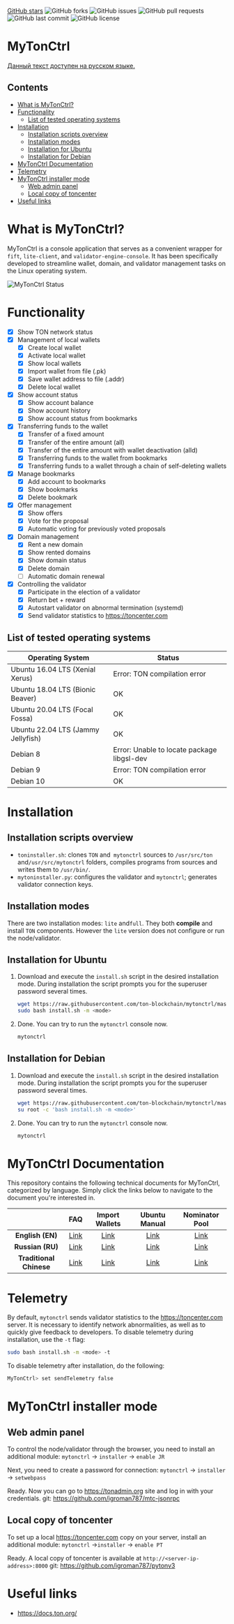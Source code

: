  [GitHub stars](https://img.shields.io/github/stars/ton-blockchain/mytonctrl?style=flat-square&logo=github) ![GitHub forks](https://img.shields.io/github/forks/ton-blockchain/mytonctrl?style=flat-square&logo=github) ![GitHub issues](https://img.shields.io/github/issues/ton-blockchain/mytonctrl?style=flat-square&logo=github) ![GitHub pull requests](https://img.shields.io/github/issues-pr/ton-blockchain/mytonctrl?style=flat-square&logo=github) ![GitHub last commit](https://img.shields.io/github/last-commit/ton-blockchain/mytonctrl?style=flat-square&logo=github) ![GitHub license](https://img.shields.io/github/license/ton-blockchain/mytonctrl?style=flat-square&logo=github)

<!-- omit from toc --> 
# MyTonCtrl
[Данный текст доступен на русском языке.](README.Ru.md)

<!-- omit from toc --> 
## Contents

- [What is MyTonCtrl?](#what-is-myttonctrl)
- [Functionality](#functionality)
	- [List of tested operating systems](#list-of-tested-operating-systems)
- [Installation](#installation)
	- [Installation scripts overview](#installation-scripts-overview)
	- [Installation modes](#installation-modes)
	- [Installation for Ubuntu](#installation-for-ubuntu)
	- [Installation for Debian](#installation-for-debian)
- [MyTonCtrl Documentation](#mytonctrl-documentation)
- [Telemetry](#telemetry)
- [MyTonCtrl installer mode](#mytonctrl-installer-mode)
	- [Web admin panel](#web-admin-panel)
	- [Local copy of toncenter](#local-copy-of-toncenter)
- [Useful links](#useful-links)


# What is MyTonCtrl?
MyTonCtrl is a console application that serves as a convenient wrapper for `fift`, `lite-client`, and `validator-engine-console`. It has been specifically developed to streamline wallet, domain, and validator management tasks on the Linux operating system.

![MyTonCtrl Status](screens/mytonctrl-status.png)

# Functionality
- [x] Show TON network status
- [x] Management of local wallets
	- [x] Create local wallet
	- [x] Activate local wallet
	- [x] Show local wallets
	- [x] Import wallet from file (.pk)
	- [x] Save wallet address to file (.addr)
	- [x] Delete local wallet
- [x] Show account status
	- [x] Show account balance
	- [x] Show account history
	- [x] Show account status from bookmarks
- [x] Transferring funds to the wallet
	- [x] Transfer of a fixed amount
	- [x] Transfer of the entire amount (all)
	- [x] Transfer of the entire amount with wallet deactivation (alld)
	- [x] Transferring funds to the wallet from bookmarks
	- [x] Transferring funds to a wallet through a chain of self-deleting wallets
- [x] Manage bookmarks
	- [x] Add account to bookmarks
	- [x] Show bookmarks
	- [x] Delete bookmark
- [x] Offer management
	- [x] Show offers
	- [x] Vote for the proposal
	- [x] Automatic voting for previously voted proposals
- [x] Domain management
	- [x] Rent a new domain
	- [x] Show rented domains
	- [x] Show domain status
	- [x] Delete domain
	- [ ] Automatic domain renewal
- [x] Controlling the validator
	- [x] Participate in the election of a validator
	- [x] Return bet + reward
	- [x] Autostart validator on abnormal termination (systemd)
	- [x] Send validator statistics to https://toncenter.com

## List of tested operating systems
| Operating System              | Status                     |
|-------------------------------|----------------------------|
| Ubuntu 16.04 LTS (Xenial Xerus) | Error: TON compilation error |
| Ubuntu 18.04 LTS (Bionic Beaver) | OK                       |
| Ubuntu 20.04 LTS (Focal Fossa) | OK                       |
| Ubuntu 22.04 LTS (Jammy Jellyfish) | OK                   |
| Debian 8 | Error: Unable to locate package libgsl-dev   |
| Debian 9 | Error: TON compilation error                 |
| Debian 10 | OK                                         |

# Installation
## Installation scripts overview
- `toninstaller.sh`: clones `TON` and` mytonctrl` sources to `/usr/src/ton` and`/usr/src/mytonctrl` folders, compiles programs from sources and writes them to `/usr/bin/`.
- `mytoninstaller.py`: configures the validator and `mytonctrl`; generates validator connection keys.

## Installation modes
There are two installation modes: `lite` and`full`. They both **compile** and install `TON` components. However the `lite` version does not configure or run the node/validator.

## Installation for Ubuntu
1. Download and execute the `install.sh` script in the desired installation mode. During installation the script prompts you for the superuser password several times.
	```sh
	wget https://raw.githubusercontent.com/ton-blockchain/mytonctrl/master/scripts/install.sh
	sudo bash install.sh -m <mode>
	```

2. Done. You can try to run the `mytonctrl` console now.
	```sh
	mytonctrl
	```


## Installation for Debian
1. Download and execute the `install.sh` script in the desired installation mode. During installation the script prompts you for the superuser password several times.
	```sh
	wget https://raw.githubusercontent.com/ton-blockchain/mytonctrl/master/scripts/install.sh
	su root -c 'bash install.sh -m <mode>'
	```

2. Done. You can try to run the `mytonctrl` console now.
	```sh
	mytonctrl
	```

# MyTonCtrl Documentation

This repository contains the following technical documents for MyTonCtrl, categorized by language. Simply click the links below to navigate to the document you're interested in.

|   | FAQ | Import Wallets | Ubuntu Manual | Nominator Pool |
|:-:|:---:|:-------------:|:-------------:|:--------------:|
| **English (EN)** | [Link](./docs/en/FAQ.md) | [Link](./docs/en/import-wallets.md) | [Link](./docs/en/manual-ubuntu.md) | [Link](./docs/en/nominator-pool.md) |
| **Russian (RU)** | [Link](./docs/ru/FAQ.md) | [Link](./docs/ru/import-wallets.md) | [Link](./docs/ru/manual-ubuntu.md) | [Link](./docs/ru/nominator-pool.md) |
| **Traditional Chinese** | [Link](./docs/zh_TW/FAQ.md) | [Link](./docs/zh_TW/import-wallets.md) | [Link](./docs/zh_TW/manual-ubuntu.md) | [Link](./docs/zh_TW/nominator-pool.md) |


# Telemetry
By default, `mytonctrl` sends validator statistics to the https://toncenter.com server.
It is necessary to identify network abnormalities, as well as to quickly give feedback to developers.
To disable telemetry during installation, use the `-t` flag:
```sh
sudo bash install.sh -m <mode> -t
```

To disable telemetry after installation, do the following:
```sh
MyTonCtrl> set sendTelemetry false
```

# MyTonCtrl installer mode

## Web admin panel
To control the node/validator through the browser, you need to install an additional module:
`mytonctrl` -> `installer` -> `enable JR`

Next, you need to create a password for connection:
`mytonctrl` -> `installer` -> `setwebpass`

Ready. Now you can go to https://tonadmin.org site and log in with your credentials.
git: https://github.com/igroman787/mtc-jsonrpc

## Local copy of toncenter
To set up a local https://toncenter.com copy on your server, install an additional module:
`mytonctrl` ->`installer` -> `enable PT`

Ready. A local copy of toncenter is available at `http://<server-ip-address>:8000`
git: https://github.com/igroman787/pytonv3

# Useful links
* https://docs.ton.org/